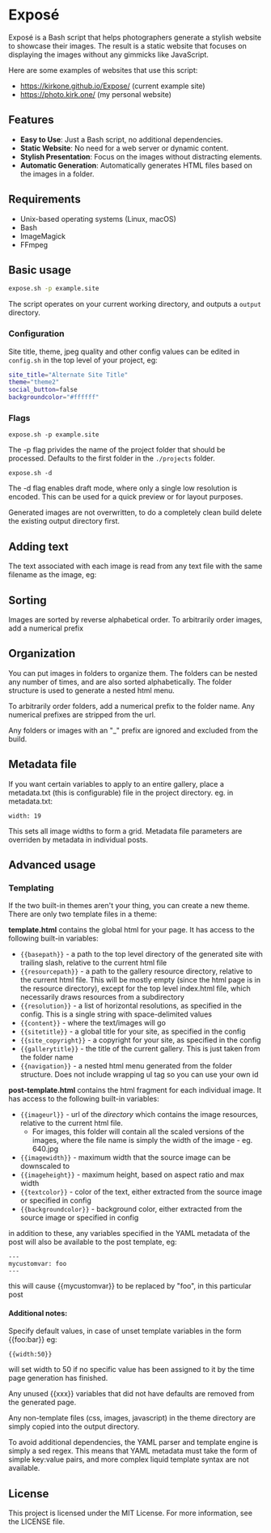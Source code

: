 # Exposé

Exposé is a Bash script that helps photographers generate a stylish website to showcase their images. The result is a static website that focuses on displaying the images without any gimmicks like JavaScript.

Here are some examples of websites that use this script:
- https://kirkone.github.io/Expose/ (current example site)
- https://photo.kirk.one/ (my personal website)

## Features

- **Easy to Use**: Just a Bash script, no additional dependencies.
- **Static Website**: No need for a web server or dynamic content.
- **Stylish Presentation**: Focus on the images without distracting elements.
- **Automatic Generation**: Automatically generates HTML files based on the images in a folder.

## Requirements

- Unix-based operating systems (Linux, macOS)
- Bash
- ImageMagick
- FFmpeg

## Basic usage

```sh
expose.sh -p example.site
```
The script operates on your current working directory, and outputs a `output` directory.

### Configuration

Site title, theme, jpeg quality and other config values can be edited in `config.sh` in the top
level of your project, eg:

```sh
site_title="Alternate Site Title"
theme="theme2"
social_button=false
backgroundcolor="#ffffff"
```

### Flags

```
expose.sh -p example.site
```

The -p flag privides the name of the project folder that should be processed. Defaults to the first folder in the `./projects` folder.

```
expose.sh -d
```

The -d flag enables draft mode, where only a single low resolution is encoded. This can be used for a quick preview or for layout purposes.

Generated images are not overwritten, to do a completely clean build delete the existing output directory first.

## Adding text

The text associated with each image is read from any text file with the same filename as the image, eg:

## Sorting

Images are sorted by reverse alphabetical order. To arbitrarily order images, add a numerical prefix

## Organization

You can put images in folders to organize them. The folders can be nested any number of times, and are also sorted alphabetically. The folder structure is used to generate a nested html menu.

To arbitrarily order folders, add a numerical prefix to the folder name. Any numerical prefixes are stripped from the url.

Any folders or images with an "_" prefix are ignored and excluded from the build.

## Metadata file

If you want certain variables to apply to an entire gallery, place a metadata.txt (this is configurable) file in the project directory. eg. in metadata.txt:

	width: 19

This sets all image widths to form a grid. Metadata file parameters are overriden by metadata in individual posts.

## Advanced usage

### Templating

If the two built-in themes aren't your thing, you can create a new theme. There are only two template files in a theme:

**template.html** contains the global html for your page. It has access to the following built-in variables:

- `{{basepath}}` - a path to the top level directory of the generated site with trailing slash, relative to the current html file
- `{{resourcepath}}` - a path to the gallery resource directory, relative to the current html file. This will be mostly empty (since the html page is in the resource directory), except for the top level index.html file, which necessarily draws resources from a subdirectory
- `{{resolution}}` - a list of horizontal resolutions, as specified in the config. This is a single string with space-delimited values
- `{{content}}` - where the text/images will go
- `{{sitetitle}}` - a global title for your site, as specified in the config
- `{{site_copyright}}` - a copyright for your site, as specified in the config
- `{{gallerytitle}}` - the title of the current gallery. This is just taken from the folder name
- `{{navigation}}` - a nested html menu generated from the folder structure. Does not include wrapping ul tag so you can use your own id

**post-template.html** contains the html fragment for each individual image. It has access to the following built-in variables:

- `{{imageurl}}` - url of the *directory* which contains the image resources, relative to the current html file.
	- For images, this folder will contain all the scaled versions of the images, where the file name is simply the width of the image - eg. 640.jpg
- `{{imagewidth}}` - maximum width that the source image can be downscaled to
- `{{imageheight}}` - maximum height, based on aspect ratio and max width
- `{{textcolor}}` - color of the text, either extracted from the source image or specified in config
- `{{backgroundcolor}}` - background color, either extracted from the source image or specified in config

in addition to these, any variables specified in the YAML metadata of the post will also be available to the post template, eg:

	---
	mycustomvar: foo
	---

this will cause {{mycustomvar}} to be replaced by "foo", in this particular post

#### Additional notes:

Specify default values, in case of unset template variables in the form {{foo:bar}} eg:

	{{width:50}}

will set width to 50 if no specific value has been assigned to it by the time page generation has finished.

Any unused {{xxx}} variables that did not have defaults are removed from the generated page.

Any non-template files (css, images, javascript) in the theme directory are simply copied into the output directory.

To avoid additional dependencies, the YAML parser and template engine is simply a sed regex. This means that YAML metadata must take the form of simple key:value pairs, and more complex liquid template syntax are not available.

## License

This project is licensed under the MIT License. For more information, see the LICENSE file.